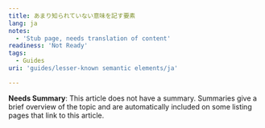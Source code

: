 ```yaml
---
title: あまり知られていない意味を記す要素
lang: ja
notes:
  - 'Stub page, needs translation of content'
readiness: 'Not Ready'
tags:
  - Guides
uri: 'guides/lesser-known semantic elements/ja'

---
```

**Needs Summary**: This article does not have a summary. Summaries give a brief overview of the topic and are automatically included on some listing pages that link to this article.

